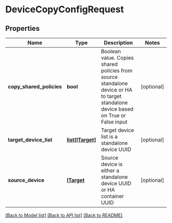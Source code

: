 # DeviceCopyConfigRequest

## Properties
Name | Type | Description | Notes
------------ | ------------- | ------------- | -------------
**copy_shared_policies** | **bool** | Boolean value. Copies shared policies from source standalone device or HA to target standalone device based on True or False input | [optional] 
**target_device_list** | [**list[ITarget]**](ITarget.md) | Target device list is a standalone device UUID | [optional] 
**source_device** | [**ITarget**](ITarget.md) | Source device is either a standalone device UUID or HA container UUID | [optional] 

[[Back to Model list]](../README.md#documentation-for-models) [[Back to API list]](../README.md#documentation-for-api-endpoints) [[Back to README]](../README.md)


